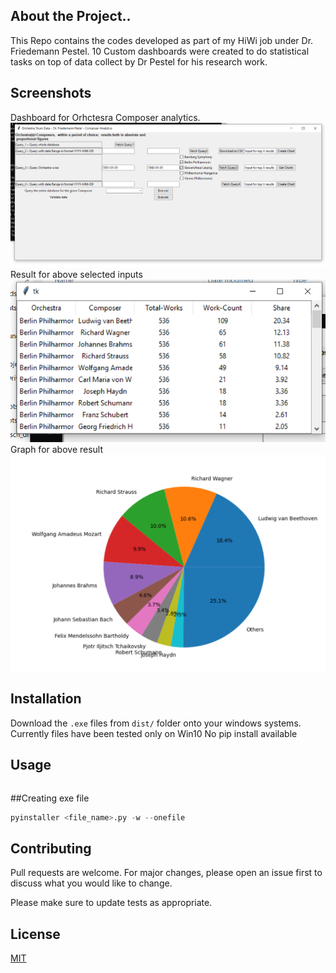 ## About the Project..

This Repo contains the codes developed as part of my HiWi job under Dr. Friedemann Pestel. 10 Custom dashboards were created to do statistical tasks on top of data collect by Dr Pestel for his research work.


## Screenshots
Dashboard for Orhctesra Composer analytics.
![Query 5 Dashboard](screenshots/query5.PNG?raw=true "query5_dashboard")
Result for above selected inputs
![Query 5 Results](screenshots/query6_op.PNG?raw=true "query5_result")
Graph for above result
![Query 5 graph](screenshots/query5_graph.PNG?raw=true "query5_graph")


## Installation

Download the ```.exe``` files from ```dist/``` folder onto your windows systems.
Currently files have been tested only on Win10
No pip install available

## Usage

```python
```

##Creating exe file
```python
pyinstaller <file_name>.py -w --onefile
```


## Contributing
Pull requests are welcome. For major changes, please open an issue first to discuss what you would like to change.

Please make sure to update tests as appropriate.

## License
[MIT](https://choosealicense.com/licenses/mit/)
